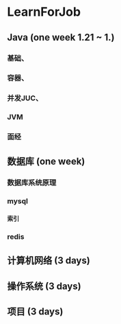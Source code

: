 # LearnForJob

## Java (one week 1.21 ~ 1.)

### 基础、
### 容器、
### 并发JUC、
### JVM
### 面经

## 数据库 (one week)

### 数据库系统原理

### mysql
#### 索引
#### 

### redis

## 计算机网络 (3 days)

## 操作系统 (3 days)

## 项目 (3 days)
